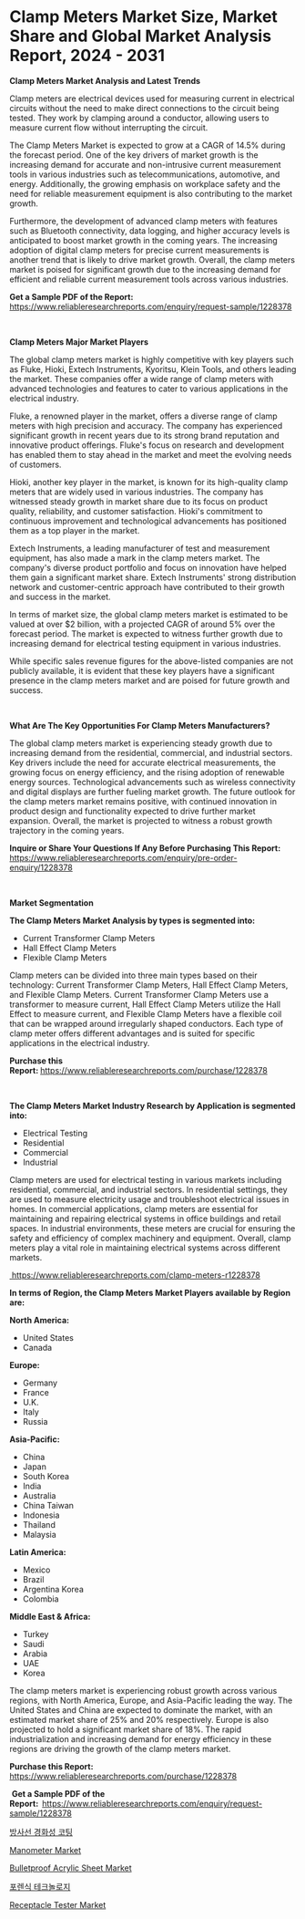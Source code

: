 <p><h1>Clamp Meters Market Size, Market Share and Global Market Analysis Report, 2024 - 2031</h1></p><p><strong>Clamp Meters Market Analysis and Latest Trends</strong></p>
<p><p>Clamp meters are electrical devices used for measuring current in electrical circuits without the need to make direct connections to the circuit being tested. They work by clamping around a conductor, allowing users to measure current flow without interrupting the circuit.</p><p>The Clamp Meters Market is expected to grow at a CAGR of 14.5% during the forecast period. One of the key drivers of market growth is the increasing demand for accurate and non-intrusive current measurement tools in various industries such as telecommunications, automotive, and energy. Additionally, the growing emphasis on workplace safety and the need for reliable measurement equipment is also contributing to the market growth.</p><p>Furthermore, the development of advanced clamp meters with features such as Bluetooth connectivity, data logging, and higher accuracy levels is anticipated to boost market growth in the coming years. The increasing adoption of digital clamp meters for precise current measurements is another trend that is likely to drive market growth. Overall, the clamp meters market is poised for significant growth due to the increasing demand for efficient and reliable current measurement tools across various industries.</p></p>
<p><strong>Get a Sample PDF of the Report:&nbsp;</strong> <a href="https://www.reliableresearchreports.com/enquiry/request-sample/1228378">https://www.reliableresearchreports.com/enquiry/request-sample/1228378</a></p>
<p>&nbsp;</p>
<p><strong>Clamp Meters Major Market Players</strong></p>
<p><p>The global clamp meters market is highly competitive with key players such as Fluke, Hioki, Extech Instruments, Kyoritsu, Klein Tools, and others leading the market. These companies offer a wide range of clamp meters with advanced technologies and features to cater to various applications in the electrical industry.</p><p>Fluke, a renowned player in the market, offers a diverse range of clamp meters with high precision and accuracy. The company has experienced significant growth in recent years due to its strong brand reputation and innovative product offerings. Fluke's focus on research and development has enabled them to stay ahead in the market and meet the evolving needs of customers.</p><p>Hioki, another key player in the market, is known for its high-quality clamp meters that are widely used in various industries. The company has witnessed steady growth in market share due to its focus on product quality, reliability, and customer satisfaction. Hioki's commitment to continuous improvement and technological advancements has positioned them as a top player in the market.</p><p>Extech Instruments, a leading manufacturer of test and measurement equipment, has also made a mark in the clamp meters market. The company's diverse product portfolio and focus on innovation have helped them gain a significant market share. Extech Instruments' strong distribution network and customer-centric approach have contributed to their growth and success in the market.</p><p>In terms of market size, the global clamp meters market is estimated to be valued at over $2 billion, with a projected CAGR of around 5% over the forecast period. The market is expected to witness further growth due to increasing demand for electrical testing equipment in various industries.</p><p>While specific sales revenue figures for the above-listed companies are not publicly available, it is evident that these key players have a significant presence in the clamp meters market and are poised for future growth and success.</p></p>
<p>&nbsp;</p>
<p><strong>What Are The Key Opportunities For Clamp Meters Manufacturers?</strong></p>
<p><p>The global clamp meters market is experiencing steady growth due to increasing demand from the residential, commercial, and industrial sectors. Key drivers include the need for accurate electrical measurements, the growing focus on energy efficiency, and the rising adoption of renewable energy sources. Technological advancements such as wireless connectivity and digital displays are further fueling market growth. The future outlook for the clamp meters market remains positive, with continued innovation in product design and functionality expected to drive further market expansion. Overall, the market is projected to witness a robust growth trajectory in the coming years.</p></p>
<p><strong>Inquire or Share Your Questions If Any Before Purchasing This Report:</strong> <a href="https://www.reliableresearchreports.com/enquiry/pre-order-enquiry/1228378">https://www.reliableresearchreports.com/enquiry/pre-order-enquiry/1228378</a></p>
<p>&nbsp;</p>
<p><strong>Market Segmentation</strong></p>
<p><strong>The Clamp Meters Market Analysis by types is segmented into:</strong></p>
<p><ul><li>Current Transformer Clamp Meters</li><li>Hall Effect Clamp Meters</li><li>Flexible Clamp Meters</li></ul></p>
<p><p>Clamp meters can be divided into three main types based on their technology: Current Transformer Clamp Meters, Hall Effect Clamp Meters, and Flexible Clamp Meters. Current Transformer Clamp Meters use a transformer to measure current, Hall Effect Clamp Meters utilize the Hall Effect to measure current, and Flexible Clamp Meters have a flexible coil that can be wrapped around irregularly shaped conductors. Each type of clamp meter offers different advantages and is suited for specific applications in the electrical industry.</p></p>
<p><strong>Purchase this Report:&nbsp;</strong><a href="https://www.reliableresearchreports.com/purchase/1228378">https://www.reliableresearchreports.com/purchase/1228378</a></p>
<p>&nbsp;</p>
<p><strong>The Clamp Meters Market Industry Research by Application is segmented into:</strong></p>
<p><ul><li>Electrical Testing</li><li>Residential</li><li>Commercial</li><li>Industrial</li></ul></p>
<p><p>Clamp meters are used for electrical testing in various markets including residential, commercial, and industrial sectors. In residential settings, they are used to measure electricity usage and troubleshoot electrical issues in homes. In commercial applications, clamp meters are essential for maintaining and repairing electrical systems in office buildings and retail spaces. In industrial environments, these meters are crucial for ensuring the safety and efficiency of complex machinery and equipment. Overall, clamp meters play a vital role in maintaining electrical systems across different markets.</p></p>
<p><a href="https://www.reliableresearchreports.com/clamp-meters-r1228378">&nbsp;https://www.reliableresearchreports.com/clamp-meters-r1228378</a></p>
<p><strong>In terms of Region, the Clamp Meters Market Players available by Region are:</strong></p>
<p>
    <p> <strong> North America: </strong>
        <ul>
            <li>United States</li>
            <li>Canada</li>
        </ul>
        </p> 
    <p> <strong> Europe: </strong>
        <ul>
            <li>Germany</li>
            <li>France</li>
            <li>U.K.</li>
            <li>Italy</li>
            <li>Russia</li>
        </ul>
        </p> 
    <p> <strong> Asia-Pacific: </strong>
        <ul>
            <li>China</li>
            <li>Japan</li>
            <li>South Korea</li>
            <li>India</li>
            <li>Australia</li>
            <li>China Taiwan</li>
            <li>Indonesia</li>
            <li>Thailand</li>
            <li>Malaysia</li>
        </ul>
        </p> 
    <p> <strong> Latin America: </strong>
        <ul>
            <li>Mexico</li>
            <li>Brazil</li>
            <li>Argentina Korea</li>
            <li>Colombia</li>
        </ul>
        </p> 
    <p> <strong> Middle East & Africa: </strong>
        <ul>
            <li>Turkey</li>
            <li>Saudi</li>
            <li>Arabia</li>
            <li>UAE</li>
            <li>Korea</li>
        </ul>
    </p>
    </p>
<p><p>The clamp meters market is experiencing robust growth across various regions, with North America, Europe, and Asia-Pacific leading the way. The United States and China are expected to dominate the market, with an estimated market share of 25% and 20% respectively. Europe is also projected to hold a significant market share of 18%. The rapid industrialization and increasing demand for energy efficiency in these regions are driving the growth of the clamp meters market.</p></p>
<p><strong>Purchase this Report: </strong><a href="https://www.reliableresearchreports.com/purchase/1228378">https://www.reliableresearchreports.com/purchase/1228378</a></p>
<p>&nbsp;<strong>Get a Sample PDF of the Report:&nbsp;&nbsp;</strong><a href="https://www.reliableresearchreports.com/enquiry/request-sample/1228378">https://www.reliableresearchreports.com/enquiry/request-sample/1228378</a></p>
<p><strong></strong></p>
<p><p><a href="https://github.com/lkwggful07722/Market-Research-Report-List-1/blob/main/416189627256.md">방사선 경화성 코팅</a></p><p><a href="https://github.com/irfadac/Market-Research-Report-List-2/blob/main/manometer-market.md">Manometer Market</a></p><p><a href="https://issuu.com/reportprime-2/docs/bulletproof-acrylic-sheet-market-size-2030.pptx">Bulletproof Acrylic Sheet Market</a></p><p><a href="https://github.com/ZacharyScthmitt4465/Market-Research-Report-List-1/blob/main/837677727257.md">포렌식 테크놀로지</a></p><p><a href="https://github.com/myacatherineblakecaczo9vcsw/Market-Research-Report-List-2/blob/main/receptacle-tester-market.md">Receptacle Tester Market</a></p></p>